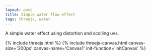```yaml
---
layout: post
title: Simple water flow effect
tags: threejs, water
---
```


A simple water effect using distortion and scolling uvs.


<script type="x-shader/x-fragment" id="foamFragmentShader">
    uniform float time;
    uniform sampler2D texture;
    
    varying vec2 vUv;
    
    void main()
    {
        vec4 color = texture2D( texture, vUv ).rgba;
        gl_FragColor = color;
    }
</script>


<script>

function setVertColors( mesh, color )
{
    
    for ( var i = 0; i < mesh.faces.length; i++ ) 
    {
        var face = mesh.faces[ i ];
        face.vertexColors = [color, color, color];
    }
}

function initCanvas( threeContext )
{
    var size = threeContext.size;
    var halfSize = size/2;

    // Setup camera
    threeContext.camera = new THREE.OrthographicCamera( -halfSize, halfSize, halfSize, -halfSize, -1000, 1000 );
    threeContext.camera.position.z = 5;
    
    // Add the full screen quad
    var planeGeo = new THREE.PlaneGeometry( size, size, 4 );
    var color = new THREE.Color( 0x043A61 );
    setVertColors( planeGeo, color );
    
    var foamTexture = new THREE.TextureLoader().load('{{ site.assetsurl }}/images/textures/lines.jpg');
    threeContext.uniforms = {
        time: { type: "f", value: 1.0 },
        texture: { type: "t", value: foamTexture }
    };
    
    var vShader = document.getElementById( 'defaultVertexShader' );
    var fShader = document.getElementById( 'foamFragmentShader' );
    var shaderMaterial = new THREE.ShaderMaterial({
        uniforms: threeContext.uniforms,
        vertexShader: vShader.text,
        fragmentShader: fShader.text
    }); 
    //var material = new THREE.ShaderMaterial( { map: foamTexture } );
    threeContext.plane = new THREE.Mesh( planeGeo, shaderMaterial );
    threeContext.plane.position.z = -10;
    
    threeContext.scene = new THREE.Scene();
    threeContext.scene.add( threeContext.plane );
}

</script>

{% include threejs.html %}
{% include threejs-canvas.html canvas-size='200px' canvas-name='Canvas1' init-function='initCanvas' %}
